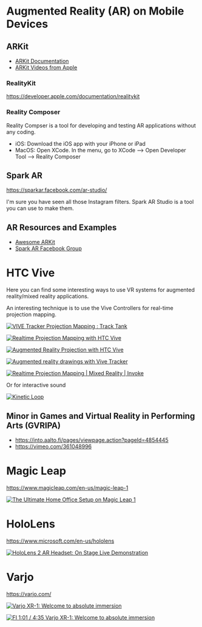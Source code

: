# Augmented Reality (AR) on Mobile Devices

## ARKit

* [ARKit Documentation](https://developer.apple.com/documentation/arkit)
* [ARKit Videos from Apple](https://developer.apple.com/videos/play/wwdc2019/604/)

### RealityKit

https://developer.apple.com/documentation/realitykit

### Reality Composer

Reality Compser is a tool for developing and testing AR applications without any coding.

* iOS: Download the iOS app with your iPhone or iPad
* MacOS: Open XCode. In the menu, go to XCode --> Open Developer Tool --> Reality Composer

## Spark AR
https://sparkar.facebook.com/ar-studio/

I'm sure you have seen all those Instagram filters. Spark AR Studio is a tool you can use to make them.

## AR Resources and Examples

* [Awesome ARKit](https://github.com/olucurious/Awesome-ARKit)
* [Spark AR Facebook Group](https://www.facebook.com/groups/SparkARcommunity/)

# HTC Vive

Here you can find some interesting ways to use VR systems for augmented reality/mixed reality applications.

An interesting technique is to use the Vive Controllers for real-time projection mapping.

[![VIVE Tracker Projection Mapping : Track Tank](http://img.youtube.com/vi/q8MK_PHdMTI/0.jpg)](http://www.youtube.com/watch?v=q8MK_PHdMTI "VIVE Tracker Projection Mapping : Track Tank")

[![Realtime Projection Mapping with HTC Vive](http://img.youtube.com/vi/2gkidC6hTlY/0.jpg)](http://www.youtube.com/watch?v=2gkidC6hTlY "Realtime Projection Mapping with HTC Vive")

[![Augmented Reality Projection with HTC Vive](http://img.youtube.com/vi/xdr002nBQvI/0.jpg)](http://www.youtube.com/watch?v=xdr002nBQvI "Augmented Reality Projection with HTC Vive")

[![Augmented reality drawings with Vive Tracker](http://img.youtube.com/vi/gz-0dl65vy0/0.jpg)](http://www.youtube.com/watch?v=gz-0dl65vy0 "Augmented reality drawings with Vive Tracker")

[![Realtime Projection Mapping | Mixed Reality | Invoke](http://img.youtube.com/vi/JBpdWUz05dE/0.jpg)](http://www.youtube.com/watch?v=JBpdWUz05dE "Realtime Projection Mapping | Mixed Reality | Invoke")

Or for interactive sound

[![Kinetic Loop](http://img.youtube.com/vi/eZvdWYtt9u0/0.jpg)](http://www.youtube.com/watch?v=eZvdWYtt9u0 "Kinetic Loop")

## Minor in Games and Virtual Reality in Performing Arts (GVRIPA)

* https://into.aalto.fi/pages/viewpage.action?pageId=4854445
* https://vimeo.com/361048996

# Magic Leap
https://www.magicleap.com/en-us/magic-leap-1

[![The Ultimate Home Office Setup on Magic Leap 1](http://img.youtube.com/vi/YkTRGPuMx84/0.jpg)](http://www.youtube.com/watch?v=YkTRGPuMx84 "The Ultimate Home Office Setup on Magic Leap 1")

# HoloLens
https://www.microsoft.com/en-us/hololens

[![HoloLens 2 AR Headset: On Stage Live Demonstration](http://img.youtube.com/vi/uIHPPtPBgHk/0.jpg)](http://www.youtube.com/watch?v=uIHPPtPBgHk "HoloLens 2 AR Headset: On Stage Live Demonstration")

# Varjo
https://varjo.com/

[![Varjo XR-1: Welcome to absolute immersion](http://img.youtube.com/vi/TiVa-o8uh6Q/0.jpg)](http://www.youtube.com/watch?v=TiVa-o8uh6Q "Varjo XR-1: Welcome to absolute immersion")

[![FI 1:01 / 4:35 Varjo XR-1: Welcome to absolute immersion](http://img.youtube.com/vi/hNbTCpURpQs/0.jpg)](http://www.youtube.com/watch?v=hNbTCpURpQs "FI 1:01 / 4:35 Varjo XR-1: Welcome to absolute immersion")
